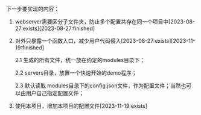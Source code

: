 下一步要实现的内容：
1. webserver需要区分子文件夹，防止多个配置共存在同一个项目中[2023-08-27:exists][2023-08-27:finished]
2. 对外只暴露一个函数入口，减少用户代码侵入[2023-08-27:exists][2023-11-19:finished]

    2.1 生成的所有文件，统一放在约定的modules目录下；

    2.2 servers目录，放置一个快速开始的demo程序； 

    2.3 默认读取 modules目录下的config.json文件，作为配置文件；当然也可以由用户自己指定配置文件；

3. 使用本项目，增加本项目的配置文件[2023-11-19:exists]